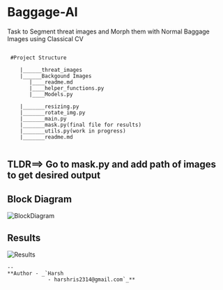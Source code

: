 # Baggage-AI
Task to Segment threat images and Morph them with Normal Baggage Images using Classical CV



```

 #Project Structure
 
    |______threat_images
    |______Backgound Images
       |____readme.md
       |____helper_functions.py
       |____Models.py
       
    |_______resizing.py
    |_______rotate_img.py
    |_______main.py
    |_______mask.py(final file for results)
    |_______utils.py(work in progress)
    |_______readme.md
    
```

## TLDR==> Go  to mask.py and add path of images to get desired output




## Block Diagram

![BlockDiagram](https://user-images.githubusercontent.com/39687652/156978845-c901d0b0-8237-4eca-90c1-c8eb8a82152c.jpeg)


## Results

![Results](https://user-images.githubusercontent.com/39687652/156980612-53c00469-4b0b-47b3-bc81-fe4a7f216112.jpeg)


```
--
**Author - _`Harsh
             - harshris2314@gmail.com`_**

